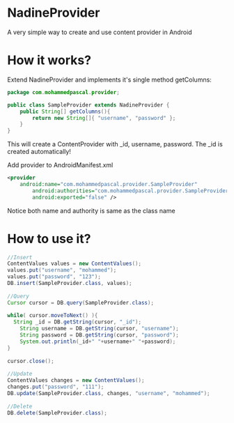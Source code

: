 NadineProvider
======

A very simple way to create and use content provider in Android

# How it works?

Extend NadineProvider and implements it's single method getColumns:

```Java
package com.mohammedpascal.provider;

public class SampleProvider extends NadineProvider {
	public String[] getColumns(){
		return new String[]{ "username", "password" };
	}
}
```

This will create a ContentProvider with _id, username, password. The _id is created automatically!

Add provider to AndroidManifest.xml

```XML
<provider
	android:name="com.mohammedpascal.provider.SampleProvider"
        android:authorities="com.mohammedpascal.provider.SampleProvider"
        android:exported="false" />
```
Notice both name and authority is same as the  class name
# How to use it?

```Java
//Insert
ContentValues values = new ContentValues();
values.put("username", "mohammed");
values.put("password", "123");
DB.insert(SampleProvider.class, values);
			
//Query
Cursor cursor = DB.query(SampleProvider.class);
		
while( cursor.moveToNext() ){
  String _id = DB.getString(cursor, "_id");
	String username = DB.getString(cursor, "username");
	String password = DB.getString(cursor, "password");
	System.out.println(_id+" "+username+" "+password);
}
			
cursor.close();
			
//Update
ContentValues changes = new ContentValues();
changes.put("password", "111");
DB.update(SampleProvider.class, changes, "username", "mohammed");
			
//Delete
DB.delete(SampleProvider.class);
```
